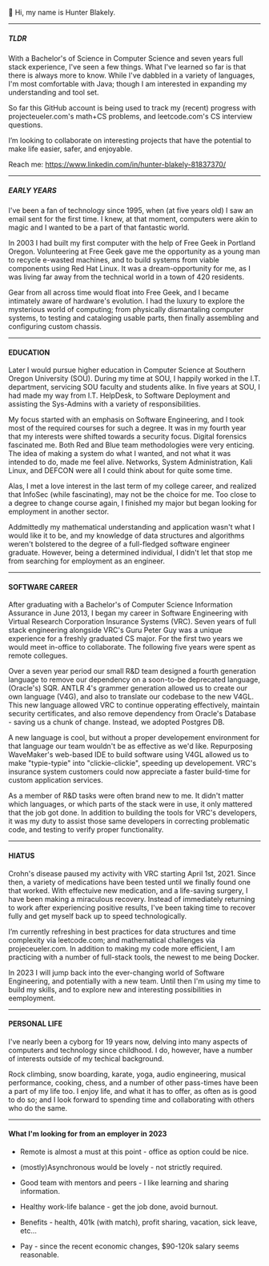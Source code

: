 👋 Hi, my name is Hunter Blakely. 



-------------------------------------
##### TLDR #####

  With a Bachelor's of Science in Computer Science and seven years full stack experience, I've seen a few things. 
What I've learned so far is that there is always more to know. While I've dabbled in a variety of languages, 
I'm most comfortable with Java; though I am interested in expanding my understanding and tool set.

 So far this GitHub account is being used to track my (recent) progress with projecteueler.com's math+CS problems,
and leetcode.com's CS interview questions.

I’m looking to collaborate on interesting projects that have the potential to make life easier, safer, and enjoyable.

Reach me: https://www.linkedin.com/in/hunter-blakely-81837370/

-------------------------------------
##### EARLY YEARS #####

  I've been a fan of technology since 1995, when (at five years old) I saw an email sent for the first time. 
I knew, at that moment, computers were akin to magic and I wanted to be a part of that fantastic world.

  In 2003 I had built my first computer with the help of Free Geek in Portland Oregon. 
Volunteering at Free Geek gave me the opportunity as a young man to recycle e-wasted machines, and to
build systems from viable components using Red Hat Linux. It was a dream-opportunity for me, as I was living
far away from the technical world in a town of 420 residents. 

  Gear from all across time would float into Free Geek, and I became intimately aware of hardware's evolution. 
I had the luxury to explore the mysterious world of computing; from physically dismantaling computer systems, 
to testing and cataloging usable parts, then finally assembling and configuring custom chassis.

-------------------------------------
#### EDUCATION ####
  Later I would pursue higher education in Computer Science at Southern Oregon University (SOU).
During my time at SOU, I happily worked in the I.T. department, servicing SOU faculty and students alike.
In five years at SOU, I had made my way from I.T. HelpDesk, to Software Deployment and assisting 
the Sys-Admins with a variety of responsibilities. 

  My focus started with an emphasis on Software Engineering, and I took most of the required courses
for such a degree. It was in my fourth year that my interests were shifted towards a security focus.
Digital forensics fascinated me. Both Red and Blue team methodologies were very enticing. The idea of 
making a system do what I wanted, and not what it was intended to do, made me feel alive. Networks, 
System Administration, Kali Linux, and DEFCON were all I could think about for quite some time.

Alas, I met a love interest in the last term of my college career, and realized that InfoSec (while
fascinating), may not be the choice for me. Too close to a degree to change course again, I finished
my major but began looking for employment in another sector.

  Addmittedly my mathematical understanding and application wasn't what I would like it to be, and
my knowledge of data structures and algorithms weren't bolstered to the degree of a full-fledged
software engineer graduate. However, being a determined individual, I didn't let that stop me from
searching for employment as an engineer.

-------------------------------------
#### SOFTWARE CAREER ####
  After graduating with a Bachelor's of Computer Science Information Assurance in June 2013, 
I began my career in Software Engineering with Virtual Research Corporation Insurance Systems (VRC). 
Seven years of full stack engineering alongside VRC's Guru Peter Guy was a unique experience for a 
freshly graduated CS major. For the first two years we would meet in-office to collaborate. The 
following five years were spent as remote collegues. 

  Over a seven year period our small R&D team designed a fourth generation language to remove our 
dependency on a soon-to-be deprecated language, (Oracle's) SQR. ANTLR 4's grammer generation allowed 
us to create our own language (V4G), and also to translate our codebase to the new V4GL. This new language 
allowed VRC to continue opperating effectively, maintain security certificates, and also remove dependency 
from Oracle's Database - saving us a chunk of change. Instead, we adopted Postgres DB.

  A new language is cool, but without a proper developement environment for that language our team 
wouldn't be as effective as we'd like. Repurposing WaveMaker's web-based IDE to build software using V4GL 
allowed us to make "typie-typie" into "clickie-clickie", speeding up developement. VRC's insurance system 
customers could now appreciate a faster build-time for custom application services.

 As a member of R&D tasks were often brand new to me. It didn't matter which languages, or which parts of 
the stack were in use, it only mattered that the job got done. In addition to building the tools for 
VRC's developers, it was my duty to assist those same developers in correcting problematic code, and
testing to verify proper functionality. 

-------------------------------------
#### HIATUS ####
  Crohn's disease paused my activity with VRC starting April 1st, 2021. Since then, a variety of medications
have been tested until we finally found one that worked. With effectuive new medication, and a life-saving
surgery, I have been making a miraculous recovery. Instead of immediately returning to work after experiencing
positive results, I've been taking time to recover fully and get myself back up to speed technologically.

  I’m currently refreshing in best practices for data structures and time complexity via leetcode.com; and
mathematical challenges via projeceueler.com. In addition to making my code more efficient, I am
practicing with a number of full-stack tools, the newest to me being Docker. 

  In 2023 I will jump back into the ever-changing world of Software Engineering, and potentially with a
new team. Until then I'm using my time to build my skills, and to explore new and interesting possibilities
in eemployment.

-------------------------------------

#### PERSONAL LIFE ####

I've nearly been a cyborg for 19 years now, delving into many aspects of computers and technology
since childhood. I do, however, have a number of interests outside of my techical background.

Rock climbing, snow boarding, karate, yoga, audio engineering, musical performance, cooking, chess, 
and a number of other pass-times have been a part of my life too. I enjoy life, and what it has to offer,
as often as is good to do so; and I look forward to spending time and collaborating with others who do
the same.

-------------------------------------

#### What I'm looking for from an employer in 2023 ####

  * Remote is almost a must at this point - office as option could be nice.
  
  * (mostly)Asynchronous would be lovely - not strictly required.
  
  * Good team with mentors and peers - I like learning and sharing information.
  
  * Healthy work-life balance - get the job done, avoid burnout.
  
  * Benefits - health, 401k (with match), profit sharing, vacation, sick leave, etc...
  
  * Pay - since the recent economic changes, $90-120k salary seems reasonable. 
  
